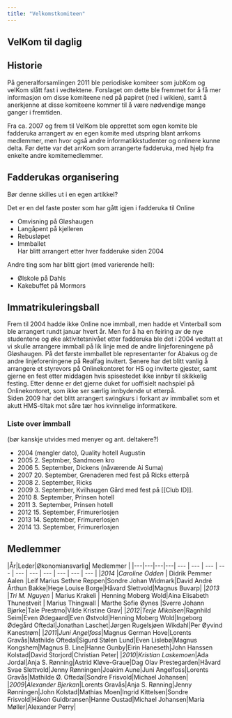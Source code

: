 ```yaml
---
title: "Velkomstkomiteen"
---
```


VelKom til daglig
-----------------

Historie
--------

På generalforsamlingen 2011 ble periodiske komiteer som jubKom og velKom
slått fast i vedtektene. Forslaget om dette ble fremmet for å få mer
informasjon om disse komiteene ned på papiret (ned i wikien), samt å
anerkjenne at disse komiteene kommer til å være nødvendige mange ganger
i fremtiden.

Fra ca. 2007 og frem til VelKom ble opprettet som egen komite ble
fadderuka arrangert av en egen komite med utspring blant arrkoms
medlemmer, men hvor også andre informatikkstudenter og onlinere kunne
delta. Før dette var det arrKom som arrangerte fadderuka, med hjelp fra
enkelte andre komitemedlemmer.

Fadderukas organisering
-----------------------

Bør denne skilles ut i en egen artikkel?

Det er en del faste poster som har gått igjen i fadderuka til Online

-   Omvisning på Gløshaugen
-   Langåpent på kjelleren
-   Rebusløpet
-   Immballet  
    Har blitt arrangert etter hver fadderuke siden 2004

Andre ting som har blitt gjort (med varierende hell):  
* Ølskole på Dahls  
* Kakebuffet på Mormors

Immatrikuleringsball
--------------------

Frem til 2004 hadde ikke Online noe immball, men hadde et Vinterball som
ble arrangert rundt januar hvert år. Men for å ha en feiring av de nye
studentene og øke aktivitetsnivået etter fadderuka ble det i 2004
vedtatt at vi skulle arrangere immball på lik linje med de andre
linjeforeningene på Gløshaugen. På det første immballet ble
representanter for Abakus og de andre linjeforeningene på Realfag
invitert. Senere har det blitt vanlig å arrangere et styrevors på
Onlinekontoret for HS og inviterte gjester, samt gjerne en fest etter
middagen hvis spisestedet ikke innbyr til skikkelig festing. Etter denne
er det gjerne duket for uoffisielt nachspiel på Onlinekontoret, som ikke
ser særlig innbydende ut etterpå.  
Siden 2009 har det blitt arrangert swingkurs i forkant av immballet som
et akutt HMS-tiltak mot såre tær hos kvinnelige informatikere.

### Liste over immball

(bør kanskje utvides med menyer og ant. deltakere?)  
* 2004 (mangler dato), Quality hotell Augustin  
* 2005 2. Septmber, Sandmoen kro  
* 2006 5. September, Dickens (nåværende Ai Suma)  
* 2007 20. September, Grenaderen med fest på Ricks etterpå  
* 2008 2. September, Ricks  
* 2009 3. September, Kvilhaugen Gård med fest på [[Club ID]].  
* 2010 8. September, Prinsen hotell  
* 2011 3. September, Prinsen hotell  
* 2012 15. September, Frimurerlosjen  
* 2013 14. September, Frimurerlosjen
* 2014 13. September, Frimurerlosjen

Medlemmer
---------

|År|Leder|Økonomiansvarlig|    Medlemmer    |
|---|---|---|---| --- | --- | --- |  --- |  --- | --- | --- | --- | --- | --- |
|*2014* |*Caroline Odden* | Didrik Pemmer Aalen |Leif Marius Sethne Reppen|Sondre Johan Widmark|David André Årthun Bakke|Hege Louise Borge|Håvard Slettvold|Magnus Buvarp|
|*2013* |*Tri M. Nguyen* | Marius Krakeli | Henning Moberg Wold|Aina Elisabeth Thunestveit | Marius Thingwall | Marthe Sofie Øynes |Sverre Johann Bjørke|Tale Prestmo|Vilde Kristine Grav|
|*2012*|*Terje Mikalsen*|Ragnhild Seim|Even Ødegaard|Even Østvold|Henning Moberg Wold|Ingeborg Ødegård Oftedal|Jonathan Laschet|Jørgen Rugelsjøen Wikdahl|Per Øyvind Kanestrøm|
|*2011*|*Juni Angelfoss*|Magnus German Hove|Lorents Gravås|Mathilde Oftedal|Sigurd Stølen Lund|Even Lislebø|Magnus Kongshem|Magnus B. Line|Hanne Gunby|Eirin Haneseth|John Hanssen Kolstad|David Storjord|Christian Peter|
|*2010*|*Kristian Laskemoen*|Ada Jordal|Anja S. Rønning|Astrid Kløve-Graue|Dag Olav Prestegarden|Håvard Svae Slettvold|Jenny Rønningen|Joakim Aune|Juni Angelfoss|Lorents Gravås|Mathilde Ø. Oftedal|Sondre Frisvold|Michael Johansen|
|*2009*|*Alexander Bjerkan*|Lorents Gravås|Anja S. Rønning|Jenny Rønningen|John Kolstad|Mathias Moen|Ingrid Kittelsen|Sondre Frisvold|Håkon Guldbransen|Hanne Oustad|Michael Johansen|Maria Møller|Alexander Perry|

